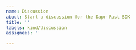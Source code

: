 ```yaml
---
name: Discussion
about: Start a discussion for the Dapr Rust SDK
title: ''
labels: kind/discussion
assignees: ''

---
```


